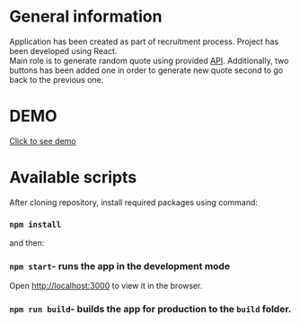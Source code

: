 # General information 

Application has been created as part of recruitment process. Project has been developed using React.<br />
Main role is to generate random quote using provided [API](https://gist.githubusercontent.com/natebass/b0a548425a73bdf8ea5c618149fe1fce/raw/f4231cd5961f026264bb6bb3a6c41671b044f1f4/quotes.json).
Additionally, two buttons has been added one in order to generate new quote second to go back to the previous one.

# DEMO

[Click to see demo](https://priceless-lichterman-226e1e.netlify.app/)

# Available scripts

After cloning repository, install required packages using command:

### `npm install`

and then: <br />
### `npm start`- runs the app in the development mode
Open [http://localhost:3000](http://localhost:3000) to view it in the browser.

### `npm run build`- builds the app for production to the `build` folder.<br />


